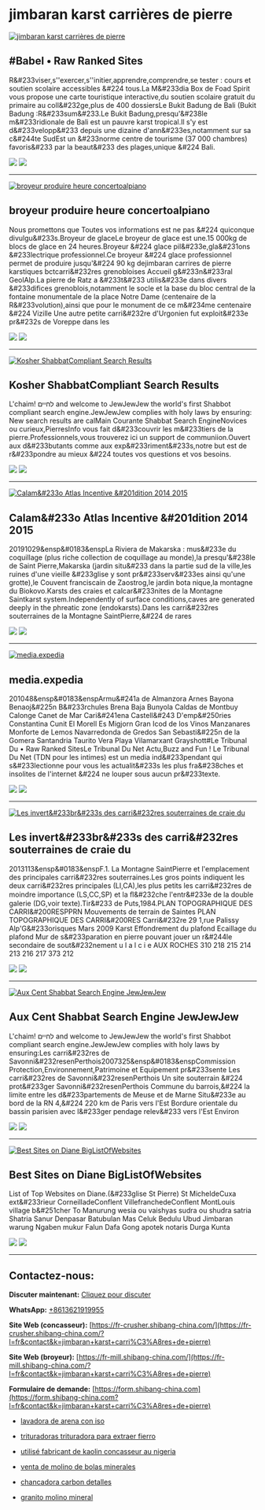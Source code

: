 # jimbaran karst carrières de pierre

<a href="https://swt.shibang-china.com/?l=fr&img&k=jimbaran+karst+carri%C3%A8res+de+pierre" target="_blank">![jimbaran karst carrières de pierre](http://static.shibang-china.com/all-800x300/206.jpg)</a>

## #Babel • Raw Ranked Sites
R&#233viser,s''exercer,s''initier,apprendre,comprendre,se tester : cours et soutien scolaire accessibles &#224 tous.La M&#233dia Box de Foad Spirit vous propose une carte touristique interactive,du soutien scolaire gratuit du primaire au coll&#232ge,plus de 400 dossiersLe Bukit Badung de Bali (Bukit Badung :R&#233sum&#233.Le Bukit Badung,presqu'&#238le m&#233ridionale de Bali est un pauvre karst tropical.Il s'y est d&#233velopp&#233 depuis une dizaine d'ann&#233es,notamment sur sa c&#244te SudEst un &#233norme centre de tourisme (37 000 chambres) favoris&#233 par la beaut&#233 des plages,unique &#224 Bali.


<a href="https://whatsapp.shibangsoft.com/WhatsApp.php" target="_blank" title="WhatsApp">![](http://static.shibang-china.com/icon/whatsapp.png)</a> <a href="https://swt.shibang-china.com/?l=fr&icon&k=jimbaran+karst+carri%C3%A8res+de+pierre" target="_blank">![](http://static.shibang-china.com/icon/chat-fr.png)</a>

---

<a href="https://swt.shibang-china.com/?l=fr&img&k=jimbaran+karst+carri%C3%A8res+de+pierre" target="_blank">![broyeur produire heure concertoalpiano](http://static.shibang-china.com/all-800x300/503.jpg)</a>

## broyeur produire heure concertoalpiano
Nous promettons que Toutes vos informations est ne pas &#224 quiconque divulgu&#233s.Broyeur de glaceLe broyeur de glace est une.15 000kg de blocs de glace en 24 heures.Broyeur &#224 glace pil&#233e,gla&#231ons &#233lectrique professionnel.Ce broyeur &#224 glace professionnel permet de produire jusqu'&#224 90 kg dejimbaran carrires de pierre karstiques bctcarri&#232res grenobloises Accueil g&#233n&#233ral GeolAlp.La pierre de Ratz a &#233t&#233 utilis&#233e dans divers &#233difices grenoblois,notamment le socle et la base du bloc central de la fontaine monumentale de la place Notre Dame (centenaire de la R&#233volution),ainsi que pour le monument de ce m&#234me centenaire &#224 Vizille Une autre petite carri&#232re d'Urgonien fut exploit&#233e pr&#232s de Voreppe dans les


<a href="https://whatsapp.shibangsoft.com/WhatsApp.php" target="_blank" title="WhatsApp">![](http://static.shibang-china.com/icon/whatsapp.png)</a> <a href="https://swt.shibang-china.com/?l=fr&icon&k=jimbaran+karst+carri%C3%A8res+de+pierre" target="_blank">![](http://static.shibang-china.com/icon/chat-fr.png)</a>

---

<a href="https://swt.shibang-china.com/?l=fr&img&k=jimbaran+karst+carri%C3%A8res+de+pierre" target="_blank">![Kosher ShabbatCompliant Search Results](http://static.shibang-china.com/all-800x300/556.jpg)</a>

## Kosher ShabbatCompliant Search Results
L'chaim! לחיים and welcome to JewJewJew the world's first Shabbot compliant search engine.JewJewJew complies with holy laws by ensuring: New search results are calMain Courante Shabbat Search EngineNovices ou curieux,PierresInfo vous fait d&#233couvrir les m&#233tiers de la pierre.Professionnels,vous trouverez ici un support de communiion.Ouvert aux d&#233butants comme aux exp&#233riment&#233s,notre but est de r&#233pondre au mieux &#224 toutes vos questions et vos besoins.


<a href="https://whatsapp.shibangsoft.com/WhatsApp.php" target="_blank" title="WhatsApp">![](http://static.shibang-china.com/icon/whatsapp.png)</a> <a href="https://swt.shibang-china.com/?l=fr&icon&k=jimbaran+karst+carri%C3%A8res+de+pierre" target="_blank">![](http://static.shibang-china.com/icon/chat-fr.png)</a>

---

<a href="https://swt.shibang-china.com/?l=fr&img&k=jimbaran+karst+carri%C3%A8res+de+pierre" target="_blank">![Calam&#233o Atlas Incentive &#201dition 2014 2015](http://static.shibang-china.com/all-800x300/80.jpg)</a>

## Calam&#233o Atlas Incentive &#201dition 2014 2015
20191029&ensp&#0183&enspLa Riviera de Makarska : mus&#233e du coquillage (plus riche collection de coquillage au monde),la presqu'&#238le de Saint Pierre,Makarska (jardin situ&#233 dans la partie sud de la ville,les ruines d'une vieille &#233glise y sont pr&#233serv&#233es ainsi qu'une grotte),le Couvent franciscain de Zaostrog,le jardin bota nique,la montagne du Biokovo.Karsts des craies et calcar&#233nites de la Montagne Saintkarst system.Independently of surface conditions,caves are generated deeply in the phreatic zone (endokarsts).Dans les carri&#232res souterraines de la Montagne SaintPierre,&#224 de rares


<a href="https://whatsapp.shibangsoft.com/WhatsApp.php" target="_blank" title="WhatsApp">![](http://static.shibang-china.com/icon/whatsapp.png)</a> <a href="https://swt.shibang-china.com/?l=fr&icon&k=jimbaran+karst+carri%C3%A8res+de+pierre" target="_blank">![](http://static.shibang-china.com/icon/chat-fr.png)</a>

---

<a href="https://swt.shibang-china.com/?l=fr&img&k=jimbaran+karst+carri%C3%A8res+de+pierre" target="_blank">![media.expedia](http://static.shibang-china.com/all-800x300/437.jpg)</a>

## media.expedia
201048&ensp&#0183&enspArmu&#241a de Almanzora Arnes Bayona Benaoj&#225n B&#233rchules Brena Baja Bunyola Caldas de Montbuy Calonge Canet de Mar Cari&#241ena Castell&#243 D'emp&#250ries Constantina Cunit El Morell Es Migjorn Gran Icod de los Vinos Manzanares Monforte de Lemos Navarredonda de Gredos San Sebasti&#225n de la Gomera Santandria Taurito Vera Playa Vilamarxant Grayshott#Le Tribunal Du • Raw Ranked SitesLe Tribunal Du Net Actu,Buzz and Fun ! Le Tribunal Du Net (TDN pour les intimes) est un media ind&#233pendant qui s&#233lectionne pour vous les actualit&#233s les plus fra&#238ches et insolites de l'internet &#224 ne louper sous aucun pr&#233texte.


<a href="https://whatsapp.shibangsoft.com/WhatsApp.php" target="_blank" title="WhatsApp">![](http://static.shibang-china.com/icon/whatsapp.png)</a> <a href="https://swt.shibang-china.com/?l=fr&icon&k=jimbaran+karst+carri%C3%A8res+de+pierre" target="_blank">![](http://static.shibang-china.com/icon/chat-fr.png)</a>

---

<a href="https://swt.shibang-china.com/?l=fr&img&k=jimbaran+karst+carri%C3%A8res+de+pierre" target="_blank">![Les invert&#233br&#233s des carri&#232res souterraines de craie du](http://static.shibang-china.com/all-800x300/1128.jpg)</a>

## Les invert&#233br&#233s des carri&#232res souterraines de craie du
2013113&ensp&#0183&enspF.1. La Montagne SaintPierre et l'emplacement des principales carri&#232res souterraines.Les gros points indiquent les deux carri&#232res principales (LI,CA),les plus petits les carri&#232res de moindre importance (LS,CC,SP) et la ﬂ&#232che l'entr&#233e de la double galerie (DG,voir texte).Tir&#233 de Puts,1984.PLAN TOPOGRAPHIQUE DES CARRI&#200RESPPRN Mouvements de terrain de Saintes PLAN TOPOGRAPHIQUE DES CARRI&#200RES Carri&#232re 29 1,rue Palissy Alp'G&#233orisques Mars 2009 Karst Effondrement du plafond Ecaillage du plafond Mur de s&#233paration en pierre pouvant jouer un r&#244le secondaire de sout&#232nement u l a l c i e AUX ROCHES 310 218 215 214 213 216 217 373 212


<a href="https://whatsapp.shibangsoft.com/WhatsApp.php" target="_blank" title="WhatsApp">![](http://static.shibang-china.com/icon/whatsapp.png)</a> <a href="https://swt.shibang-china.com/?l=fr&icon&k=jimbaran+karst+carri%C3%A8res+de+pierre" target="_blank">![](http://static.shibang-china.com/icon/chat-fr.png)</a>

---

<a href="https://swt.shibang-china.com/?l=fr&img&k=jimbaran+karst+carri%C3%A8res+de+pierre" target="_blank">![Aux Cent Shabbat Search Engine JewJewJew](http://static.shibang-china.com/all-800x300/507.jpg)</a>

## Aux Cent Shabbat Search Engine JewJewJew
L'chaim! לחיים and welcome to JewJewJew the world's first Shabbot compliant search engine.JewJewJew complies with holy laws by ensuring:Les carri&#232res de Savonni&#232resenPerthois2007325&ensp&#0183&enspCommission Protection,Environnement,Patrimoine et Equipement pr&#233sente Les carri&#232res de Savonni&#232resenPerthois Un site souterrain &#224 prot&#233ger Savonni&#232resenPerthois Commune du barrois,&#224 la limite entre les d&#233partements de Meuse et de Marne Situ&#233e au bord de la RN 4,&#224 220 km de Paris vers l'Est Bordure orientale du bassin parisien avec l&#233ger pendage relev&#233 vers l'Est Environ


<a href="https://whatsapp.shibangsoft.com/WhatsApp.php" target="_blank" title="WhatsApp">![](http://static.shibang-china.com/icon/whatsapp.png)</a> <a href="https://swt.shibang-china.com/?l=fr&icon&k=jimbaran+karst+carri%C3%A8res+de+pierre" target="_blank">![](http://static.shibang-china.com/icon/chat-fr.png)</a>

---

<a href="https://swt.shibang-china.com/?l=fr&img&k=jimbaran+karst+carri%C3%A8res+de+pierre" target="_blank">![Best Sites on Diane BigListOfWebsites](http://static.shibang-china.com/all-800x300/836.jpg)</a>

## Best Sites on Diane BigListOfWebsites
List of Top Websites on Diane.(&#233glise St Pierre) St MicheldeCuxa ext&#233rieur CorneilladeConflent VillefranchedeConflent MontLouis village b&#251cher To Manurung wesia ou vaishyas sudra ou shudra satria Shatria Sanur Denpasar Batubulan Mas Celuk Bedulu Ubud Jimbaran warung Ngaben mukur Falun Dafa Gong apotek notaris Durga Kunta

<a href="https://whatsapp.shibangsoft.com/WhatsApp.php" target="_blank" title="WhatsApp">![](http://static.shibang-china.com/icon/whatsapp.png)</a> <a href="https://swt.shibang-china.com/?l=fr&icon&k=jimbaran+karst+carri%C3%A8res+de+pierre" target="_blank">![](http://static.shibang-china.com/icon/chat-fr.png)</a>

---
## Contactez-nous:

**Discuter maintenant:** [Cliquez pour discuter](https://swt.shibang-china.com?l=fr&contact&k=jimbaran+karst+carri%C3%A8res+de+pierre)

**WhatsApp:**  [+8613621919955](https://whatsapp.shibangsoft.com/WhatsApp.php)

**Site Web (concasseur):** [https://fr-crusher.shibang-china.com/](https://fr-crusher.shibang-china.com/?l=fr&contact&k=jimbaran+karst+carri%C3%A8res+de+pierre)

**Site Web (broyeur):** [https://fr-mill.shibang-china.com/](https://fr-mill.shibang-china.com/?l=fr&contact&k=jimbaran+karst+carri%C3%A8res+de+pierre)

**Formulaire de demande:** [https://form.shibang-china.com](https://form.shibang-china.com?l=fr&contact&k=jimbaran+karst+carri%C3%A8res+de+pierre)

* [lavadora de arena con iso](../64/lavadora%20de%20arena%20con%20iso.md)

* [trituradoras trituradora para extraer fierro](../63/trituradoras%20trituradora%20para%20extraer%20fierro.md)

* [utilisé fabricant de kaolin concasseur au nigeria](../65/utilis%C3%A9%20fabricant%20de%20kaolin%20concasseur%20au%20nigeria.md)

* [venta de molino de bolas minerales](../64/venta%20de%20molino%20de%20bolas%20minerales.md)

* [chancadora carbon detalles](../65/chancadora%20carbon%20detalles.md)

* [granito molino mineral](../64/granito%20molino%20mineral.md)